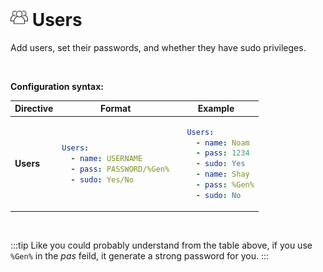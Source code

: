 # <img src="/images/AutoPilot-Icons/Users.png" alt="Users image" width="28" height="auto"> Users

Add users, set their passwords, and whether they have sudo privileges.

<br>

**Configuration syntax:**

<table>
   <thead>
      <tr>
         <th>Directive</th>
         <th>Format</th>
         <th>Example</th>
      </tr>
   </thead>
   <tbody>
      <tr>
<td>

**Users**

</td>
<td>

```yaml
Users:
  - name: USERNAME
  - pass: PASSWORD/%Gen%
  - sudo: Yes/No
```

</td>
<td>

```yaml
  Users:
    - name: Noam
    - pass: 1234
    - sudo: Yes
    - name: Shay
    - pass: %Gen%
    - sudo: No
```

</td>
      </tr>
   </tbody>
</table>

<br>

:::tip
Like you could probably understand from the table above, if you use `%Gen%` in the *pas* feild, it generate a strong password for you.
:::
